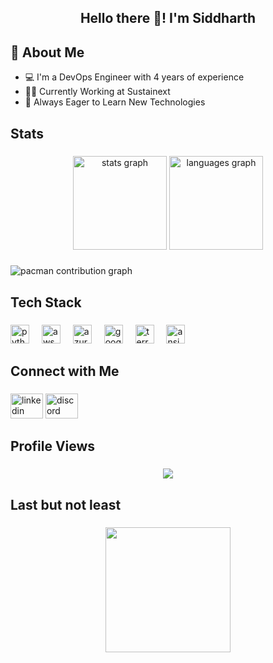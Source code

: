 <h2 align="middle">Hello there 👋! I'm Siddharth </h2>

<div class="about-me">
  <h2>🚀 About Me</h2>
  <ul>
    <li><span>💻</span> I'm a DevOps Engineer with 4 years of experience</li>
    <li><span>👩‍💻</span> Currently Working at Sustainext</li>
    <li><span>🧠</span> Always Eager to Learn New Technologies</li>
  </ul>
</div>



<h2 align="left">Stats</h2>

###

<div align="center">
  <img src="https://github-readme-stats.vercel.app/api?username=sidg3838&hide_title=false&hide_rank=false&show_icons=true&include_all_commits=true&count_private=true&disable_animations=false&theme=dracula&locale=en&hide_border=false" height="150" alt="stats graph"  />
  <img src="https://github-readme-stats.vercel.app/api/top-langs?username=sidg3838&locale=en&hide_title=false&layout=compact&card_width=320&langs_count=5&theme=dracula&hide_border=false" height="150" alt="languages graph"  />
</div>

###

<picture>
  <source media="(prefers-color-scheme: dark)" srcset="https://raw.githubusercontent.com/sidg3838/sidg3838/output/pacman-contribution-graph-dark.svg">
  <source media="(prefers-color-scheme: light)" srcset="https://raw.githubusercontent.com/sidg3838/sidg3838/output/pacman-contribution-graph.svg">
  <img alt="pacman contribution graph" src="https://raw.githubusercontent.com/sidg3838/sidg3838/output/pacman-contribution-graph.svg">
</picture>

###

<h2 align="left"> Tech Stack </h2>

###

<div align="left">
  <img src="https://cdn.jsdelivr.net/gh/devicons/devicon/icons/python/python-original.svg" height="30" alt="python logo"  />
  <img width="12" />
  <img src="https://upload.wikimedia.org/wikipedia/commons/9/93/Amazon_Web_Services_Logo.svg" height="30" alt="aws logo"  />
  <img width="12" />
  <img src="https://cdn.jsdelivr.net/gh/devicons/devicon/icons/azure/azure-original.svg" height="30" alt="azure logo"  />
  <img width="12" />
  <img src="https://cdn.jsdelivr.net/gh/devicons/devicon/icons/googlecloud/googlecloud-original.svg" height="30" alt="googlecloud logo"  />
  <img width="12" />
  <img src="https://cdn.jsdelivr.net/gh/devicons/devicon/icons/terraform/terraform-original.svg" height="30" alt="terraform logo"  />
  <img width="12" />
  <img src="https://cdn.jsdelivr.net/gh/devicons/devicon/icons/ansible/ansible-original.svg" height="30" alt="ansible logo"  />
</div>



<h2 align="left">  Connect with Me </h2>

###

<div align="left">
 <a href="https://www.linkedin.com/in/sidg3838" target="blank"> <img src="https://raw.githubusercontent.com/maurodesouza/profile-readme-generator/master/src/assets/icons/social/linkedin/default.svg" width="52" height="40" alt="linkedin logo"  /></a>
  <a href="https://www.discordapp.com/users/519064407792156672" target="blank"> <img src="https://raw.githubusercontent.com/maurodesouza/profile-readme-generator/master/src/assets/icons/social/discord/default.svg" width="52" height="40" alt="discord logo"  /></a>
</div>




<h2 align="left"> Profile Views </h2>

###

<div align="center">
  <img src="https://komarev.com/ghpvc/?username=sidg3838&style=for-the-badge&color=43eaff"  />
</div>

<h2 align="left"> Last but not least </h2>

###


<div align="center">
  <img height="200" src="https://media4.giphy.com/media/v1.Y2lkPTc5MGI3NjExcjlqNHAwMjZhdWN6ODdrMXFoZWt4YnNqZzliYTRrNDFqd3IxdzZ3eiZlcD12MV9pbnRlcm5hbF9naWZfYnlfaWQmY3Q9Zw/k9R7BkjxE7fVdAPYbm/giphy.gif"  />
</div>
